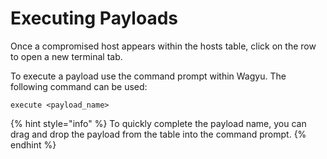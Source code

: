 # Executing Payloads

Once a compromised host appears within the hosts table, click on the row to open a new terminal tab.

To execute a payload use the command prompt within Wagyu. The following command can be used:

```shell
execute <payload_name>
```

{% hint style="info" %}
To quickly complete the payload name, you can drag and drop the payload from the table into the command prompt.
{% endhint %}
